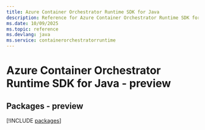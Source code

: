 ```yaml
---
title: Azure Container Orchestrator Runtime SDK for Java
description: Reference for Azure Container Orchestrator Runtime SDK for Java
ms.date: 10/09/2025
ms.topic: reference
ms.devlang: java
ms.service: containerorchestratorruntime
---
```

# Azure Container Orchestrator Runtime SDK for Java - preview
## Packages - preview
[!INCLUDE [packages](container-orchestrator-runtime-index.md)]